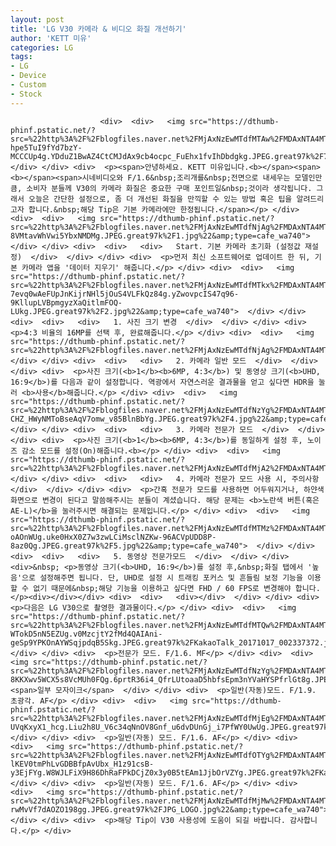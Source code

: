 ```yaml
---
layout: post
title: 'LG V30 카메라 & 비디오 화질 개선하기'
author: 'KETT 미유'
categories: LG
tags:
- LG
- Device
- Custom
- Stock
---
```



<script> location.href='https://cafe.naver.com/develoid/751452' ; </script>


















						<div>  <div>   <img src="https://dthumb-phinf.pstatic.net/?src=%22http%3A%2F%2Fblogfiles.naver.net%2FMjAxNzEwMTdfMTAw%2FMDAxNTA4MTY3OTIwNzc1.60gOtpqTij7fP_t6eoc-hpe5TuI9fYd7bzY-MCCCUp4g.YDduZ1BwAZ4CtCMJdAx9cb4ocpc_FuEhx1fvIhDbdgkg.JPEG.great97k%2F7077.jpg%22&amp;type=cafe_wa740">  </div> </div> <div>  <p><span>안녕하세요. KETT 미유입니다.<b></span><span><b></span><span>시네비디오와 F/1.6&nbsp;조리개를&nbsp;전면으로 내세우는 모델인만큼, 소비자 분들께 V30의 카메라 화질은 중요한 구매 포인트일&nbsp;것이라 생각됩니다. 그래서 오늘은 간단한 설정으로, 좀 더 개선된 화질을 만끽할 수 있는 방법 혹은 팁을 알려드리고자 합니다.&nbsp;해당 Tip은 기본 카메라에만 한정됩니다.</span></p> </div> <div>  <div>   <img src="https://dthumb-phinf.pstatic.net/?src=%22http%3A%2F%2Fblogfiles.naver.net%2FMjAxNzEwMTdfNjAg%2FMDAxNTA4MTY3NjIwOTk4.qL6FuqC9A9f1XUYBuEuSaLTuM5bkQoos0wlnLVYA9DMg.fdFeOpyhrYIFpVwIih1RAaM-8VMtavWhVwi5YbxNMDMg.JPEG.great97k%2F1.jpg%22&amp;type=cafe_wa740">  </div> </div> <div>  <div>   <div>   Start. 기본 카메라 초기화 (설정값 재설정)  </div>  </div> </div> <div>  <p>먼저 최신 소프트웨어로 업데이트 한 뒤, 기본 카메라 앱을 '데이터 지우기' 해줍니다.</p> </div> <div>  <div>   <img src="https://dthumb-phinf.pstatic.net/?src=%22http%3A%2F%2Fblogfiles.naver.net%2FMjAxNzEwMTdfMTkx%2FMDAxNTA4MTY3Njc0NDky.JvCm5fe0-7evq0wAeFUpJnKijrNHl5jOuS4VLFkQz84g.yZwovpcIS47q96-9KllupLVBpmgyzXaQitlmFOQ-LUkg.JPEG.great97k%2F2.jpg%22&amp;type=cafe_wa740">  </div> </div> <div>  <div>   <div>   1. 사진 크기 변경  </div>  </div> </div> <div>  <p>4:3 비율의 16MP를 선택 후, 완료해줍니다.</p> </div> <div>  <div>   <img src="https://dthumb-phinf.pstatic.net/?src=%22http%3A%2F%2Fblogfiles.naver.net%2FMjAxNzEwMTdfNjAg%2FMDAxNTA4MTY3NzA2MTc3.hhKdUw9BDsakqd6300MUQV_76kysjHGo0T7xhpzsS5Ig.qA5Gy2aVJJJhShz2m4qRoNHdrWLkjJ4l1NSnh7vnv1Ug.PNG.great97k%2F3.png%22&amp;type=cafe_wa740">  </div> </div> <div>  <div>   <div>   2. 카메라 일반 모드  </div>  </div> </div> <div>  <p>사진 크기(<b>1</b><b>6MP, 4:3</b>) 및 동영상 크기(<b>UHD, 16:9</b>)를 다음과 같이 설정합니다. 역광에서 자연스러운 결과물을 얻고 싶다면 HDR을 눌러 <b>사용</b>해줍니다.</p> </div> <div>  <div>   <img src="https://dthumb-phinf.pstatic.net/?src=%22http%3A%2F%2Fblogfiles.naver.net%2FMjAxNzEwMTdfNzYg%2FMDAxNTA4MTY3Nzc2NzA2.tCOjkEtWPdF5oKKmdcwXorkOThYe4xDM32eCLd_4pPIg.qJMlegObkJq-CHZ_HWyNMToBseAqV7omw_v85BlnBbYg.JPEG.great97k%2F4.jpg%22&amp;type=cafe_wa740">  </div> </div> <div>  <div>   <div>   3. 카메라 전문가 모드  </div>  </div> </div> <div>  <p>사진 크기(<b>1</b><b>6MP, 4:3</b>)를 동일하게 설정 후, 노이즈 감소 모드를 설정(On)해줍니다.<b></p> </div> <div>  <div>   <img src="https://dthumb-phinf.pstatic.net/?src=%22http%3A%2F%2Fblogfiles.naver.net%2FMjAxNzEwMTdfMjA2%2FMDAxNTA4MTY3ODI3Nzk4.BtqeWgGvqvXguPRRDQD9NQFzWZag8C6SYf4rqKAD47wg.cJuBRdoICFOh073ZqRghkaW4Ziahxj4E1gHl1idb9oAg.PNG.great97k%2F6.png%22&amp;type=cafe_wa740">  </div> </div> <div>  <div>   <div>   4. 카메라 전문가 모드 사용 시, 주의사항  </div>  </div> </div> <div>  <p>간혹 전문가 모드를 사용하면 어두워지거나, 하얀색 화면으로 변경이 된다고 말씀해주시는 분들이 계셨습니다. 해당 문제는 <b>노란색 버튼(혹은 AE-L)</b>을 눌러주시면 해결되는 문제입니다.</p> </div> <div>  <div>   <img src="https://dthumb-phinf.pstatic.net/?src=%22http%3A%2F%2Fblogfiles.naver.net%2FMjAxNzEwMTdfMTMz%2FMDAxNTA4MTY4NDcyOTAy.zc7FbOrvc6QMZXAtdTtPs4Ewn3AItmdTT_Cg-oAOnWUg.uke0HxX0Z7w3zwLCiMsclNZKw-96ACVpUDD8P-8az0Qg.JPEG.great97k%2F5.jpg%22&amp;type=cafe_wa740">  </div> </div> <div>  <div>   <div>   5. 동영상 전문가모드  </div>  </div> </div> <div>&nbsp; <p>동영상 크기(<b>UHD, 16:9</b>)를 설정 후,&nbsp;화질 탭에서 '높음'으로 설정해주면 됩니다. 단, UHD로 설정 시 트래킹 포커스 및 흔들림 보정 기능을 이용할 수 없기 때문에&nbsp;해당 기능을 이용하고 싶다면 FHD / 60 FPS로 변경해야 합니다.</p><div></div></div> <div>  <div>   <div></div>  </div> </div> <div>  <p>다음은 LG V30으로 촬영한 결과물이다.</p> </div> <div>  <div>   <img src="https://dthumb-phinf.pstatic.net/?src=%22http%3A%2F%2Fblogfiles.naver.net%2FMjAxNzEwMTdfMTQw%2FMDAxNTA4MTY4NTU0MjU5.ua8RMxQLaEMmNuFUXZxEgM50YAj_08-WTokD5nN5EZUg.v0MzcjtY2fMd4QAIAni-geSp9YPKOnAYWSqjpdqB5Skg.JPEG.great97k%2FKakaoTalk_20171017_002337372.jpg%22&amp;type=cafe_wa740">  </div> </div> <div>  <p>전문가 모드. F/1.6. MF</p> </div> <div>  <div>   <img src="https://dthumb-phinf.pstatic.net/?src=%22http%3A%2F%2Fblogfiles.naver.net%2FMjAxNzEwMTdfNzYg%2FMDAxNTA4MTY4NzUwNjQz.4_UtPOT6wfRLHm8x8qMPH-8KKXwv5WCX5s8VcMUh0FQg.6prtR36i4_QfrLUtoaaD5hbfsEpm3nYVaHYSPfrlGt8g.JPEG.great97k%2FKakaoTalk_20171017_004421289.jpg%22&amp;type=cafe_wa740">   <span>일부 모자이크</span>  </div> </div> <div>  <p>일반(자동)모드. F/1.9. 초광각. AF</p> </div> <div>  <div>   <img src="https://dthumb-phinf.pstatic.net/?src=%22http%3A%2F%2Fblogfiles.naver.net%2FMjAxNzEwMTdfMjEg%2FMDAxNTA4MTY4NTU0NTI5.fbNwqe9L8nrHqcnLF0we250Z0DnrowZ-UVqKxyX1_hcg.Liu2h8U_V6c34qNnOV8Gnf_u6dvDUnGj_i7PfWY0UwUg.JPEG.great97k%2FKakaoTalk_20171017_002342196.jpg%22&amp;type=cafe_wa740">  </div> </div> <div>  <p>일반(자동) 모드. F/1.6. AF</p> </div> <div>  <div>   <img src="https://dthumb-phinf.pstatic.net/?src=%22http%3A%2F%2Fblogfiles.naver.net%2FMjAxNzEwMTdfOTYg%2FMDAxNTA4MTY4NTU0NDQx.D6tG-lKEV0tmPhLvGDBBfpAvUbx_H1z91csB-y3EjFYg.W8WJLFiX9H86DhRaFPkDCjZ0x3y0B5tEAm1JjbOrVZYg.JPEG.great97k%2FKakaoTalk_20171017_002347797.jpg%22&amp;type=cafe_wa740">  </div> </div> <div>  <p>일반(자동) 모드. F/1.6. AF</p> </div> <div>  <div>   <img src="https://dthumb-phinf.pstatic.net/?src=%22http%3A%2F%2Fblogfiles.naver.net%2FMjAxNzEwMTdfMjMw%2FMDAxNTA4MTY4Nzg3ODE5.F2icK2zqrlokR5igsahtYvsOR_lyhf2X5r0VN0CkQ4Ug.t8Fq8Hnjr3dJUMsUDXf_IoKHGC-rwMvVf7dAOZO198gg.JPEG.great97k%2FJPG_LOGO.jpg%22&amp;type=cafe_wa740">  </div> </div> <div>  <p>해당 Tip이 V30 사용성에 도움이 되길 바랍니다. 감사합니다.</p> </div>
